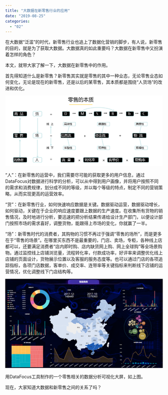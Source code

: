 ```yaml
---
title: "大数据在新零售行业的应用"
date: "2019-08-25"
categories: 
  - "02"
---
```


在大数据“泛滥”的时代，新零售行业也追上了数据化营销的脚步，有人说，新零售的目的，就是为了获取大数据。大数据真的如此重要吗？大数据在新零售中又扮演着怎样的角色？

本文，就带大家了解一下，大数据在新零售中的作用。

首先得知道什么是新零售？新零售其实就是零售的其中一种业态，无论零售业态如何变化，无论是现在的新零售，还是以后的某零售，其本质都是围绕“人货场”的改进和优化。

![](images/word-image-313.png)

“人”：在新零售的运营中，我们需要尽可能的获取更多的用户信息，通过DataFocus对数据进行科学的分析，可以从中得到用户画像，并将用户按照不同的需求和消费规律，划分成不同的等级，并以每个等级的特点，制定不同的营销策略，从而实现更高的运营效率。

“货”：在新零售行业，如何快速响应数据是关键。数据驱动运营，数据驱动增长，如何驱动，关键在于企业的响应速度要跟上数据的生产速度。在收集所有货物的销售情况，及时地进行分析，要迅速的把分析结果传递给设计生产部门，以便设计部门按照市场的需求喜好，调整货物，能跟得上市场的变化，你就赢了一半。

“场”：新零售时代的消费者，其购物的习惯不再过于强调“零售的场所”，而是更多在于“零售的场景”。在哪里买东西不是最重要的，门店、卖场，专柜，各种线上店都可以，还要满足消费者“店内即时购、店内缺货网上购、网上全球购”等全场景购物。通过监控线上店铺浏览量，流程转化率，付款成功率，好评率来调整优化线上店铺的页面设计，货物展示位置以及客服的服务态度等。也可以通过门店的各项追踪指标，各项门店数据，客单价、成交率、连带率等关键指标来判断线下店铺的运营情况，优化调整线下门店结构等。

![](images/word-image-314.png)

用DataFocus工具制作的一个零售相关的数据分析可视化大屏，如上图。

现在，大家知道大数据和新零售之间的关系了吗？
